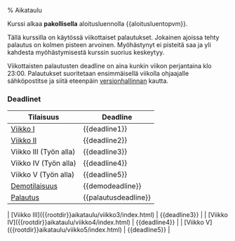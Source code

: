 % Aikataulu

Kurssi alkaa **pakollisella** aloitusluennolla {{aloitusluentopvm}}.

Tällä kurssilla on käytössä viikottaiset palautukset.
Jokainen ajoissa tehty palautus on kolmen pisteen arvoinen.
Myöhästynyt ei pisteitä saa ja yli kahdesta myöhästymisestä kurssin suorius keskeytyy.

Viikottaisten palautusten deadline on aina kunkin viikon perjantaina klo 23:00.
Palautukset suoritetaan ensimmäisellä viikolla ohjaajalle sähköpostitse
ja siitä eteenpäin [versionhallinnan]({{rootdir}}aikataulu/viikko1/git-ohje.html) kautta.

### Deadlinet

| Tilaisuus                                               | Deadline |
|---------------------------------------------------------|-----------------------|
| [Viikko I]({{rootdir}}aikataulu/viikko1/index.html)     | {{deadline1}}         |
| [Viikko II]({{rootdir}}aikataulu/viikko2/index.html)    | {{deadline2}}         |
| Viikko III (Työn alla)                                  | {{deadline3}}         |
| Viikko IV (Työn alla)                                   | {{deadline4}}         |
| Viikko V (Työn alla)                                    | {{deadline5}}         |
| [Demotilaisuus]({{rootdir}}aikataulu/demo.html)         | {{demodeadline}}      |
| [Palautus]({{rootdir}}aikataulu/palautus.html)          | {{palautusdeadline}}  |

<comment>
| [Viikko III]({{rootdir}}aikataulu/viikko3/index.html)   | {{deadline3}}         |
| [Viikko IV]({{rootdir}}aikataulu/viikko4/index.html)    | {{deadline4}}         |
| [Viikko V]({{rootdir}}aikataulu/viikko5/index.html)     | {{deadline5}}         |
</comment>
